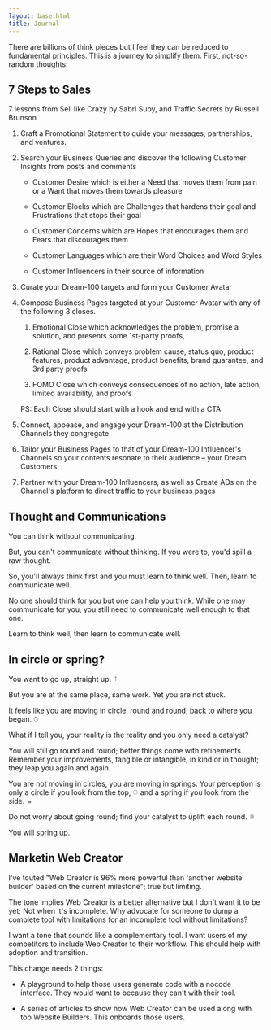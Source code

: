 ```yaml
---
layout: base.html
title: Journal
---
```


There are billions of think pieces but I feel they can be reduced to fundamental principles. This is a journey to simplify them. First, not-so-random thoughts:

<section>
<hgroup>
<h2>7 Steps to Sales</h2>
</hgroup>

7 lessons from Sell like Crazy by Sabri Suby, and Traffic Secrets by Russell Brunson

1. Craft a Promotional Statement to guide your messages, partnerships, and ventures.

1. Search your Business Queries and discover the following Customer Insights from posts and comments

   - Customer Desire which is either a Need that moves them from pain or a Want that moves them towards pleasure

   - Customer Blocks which are Challenges that hardens their goal and Frustrations that stops their goal

   - Customer Concerns which are Hopes that encourages them and Fears that discourages them 

   - Customer Languages which are their Word Choices and Word Styles

   - Customer Influencers in their source of information

3. Curate your Dream-100 targets and form your Customer Avatar
 
1. Compose Business Pages targeted at your Customer Avatar with any of the following 3 closes. 

      1. Emotional Close which acknowledges the problem, promise a solution, and presents some 1st-party proofs,

     1. Rational Close which conveys problem cause, status quo, product features, product advantage, product benefits, brand guarantee, and 3rd party proofs

    1. FOMO Close which conveys consequences of no action, late action, limited availability, and proofs

    PS: Each Close should start with a hook and end with a CTA

1. Connect, appease, and engage your Dream-100 at the Distribution Channels they congregate

1. Tailor your Business Pages to that of your Dream-100 Influencer's Channels so your contents resonate to their audience – your Dream Customers

1. Partner with your Dream-100 Influencers, as well as Create ADs on the Channel's platform to direct traffic to your business pages


</section>

<section>
<hgroup>
<h2>Thought and Communications</h2>
</hgroup>

You can think without communicating. 

But, you can't communicate without thinking. If you were to, you'd spill a raw thought. 

So, you'll always think first and you must learn to think well. Then, learn to communicate well.

No one should think for you but one can help you think. While one may communicate for you, you still need to communicate well enough to that one.

Learn to think well, then learn to communicate well.
</section>


<section>
<hgroup>
<h2>In circle or spring?</h2>
</hgroup>

You want to go up, straight up. <svg width=".75em" height=".75em" viewBox="0 0 24 24" fill="none" xmlns="http://www.w3.org/2000/svg"><path d="M12.3536 1.64645C12.1583 1.45118 11.8417 1.45118 11.6464 1.64645L8.46447 4.82843C8.2692 5.02369 8.2692 5.34027 8.46447 5.53553C8.65973 5.7308 8.97631 5.7308 9.17157 5.53553L12 2.70711L14.8284 5.53553C15.0237 5.7308 15.3403 5.7308 15.5355 5.53553C15.7308 5.34027 15.7308 5.02369 15.5355 4.82843L12.3536 1.64645ZM12 23H12.5V2H12H11.5V23H12Z" fill="currentColor"/></svg>


But you are at the same place, same work. Yet you are not stuck.

It feels like you are moving in circle, round and round, back to where you began. <svg width=".75em" height=".75em" viewBox="0 0 24 24" fill="none" xmlns="http://www.w3.org/2000/svg">
<path d="M12.0887 4.34472C12.278 4.14368 12.2685 3.82724 12.0675 3.63793L8.79131 0.553025C8.59026 0.36372 8.27382 0.373235 8.08452 0.574278C7.89521 0.77532 7.90473 1.09176 8.10577 1.28106L11.0179 4.02321L8.27579 6.93536C8.08648 7.13641 8.096 7.45285 8.29704 7.64215C8.49808 7.83146 8.81452 7.82194 9.00383 7.6209L12.0887 4.34472ZM20.7299 15.1881L20.2449 15.0665C19.1036 19.6201 14.487 22.3863 9.93345 21.245L9.81189 21.73L9.69033 22.215C14.7796 23.4906 19.9394 20.3989 21.2149 15.3097L20.7299 15.1881ZM9.81189 21.73L9.93345 21.245C5.37988 20.1037 2.61367 15.4871 3.75496 10.9336L3.26996 10.812L2.78496 10.6904C1.50941 15.7797 4.60104 20.9395 9.69033 22.215L9.81189 21.73ZM14.188 4.27008L14.0664 4.75508C18.62 5.89636 21.3862 10.513 20.2449 15.0665L20.7299 15.1881L21.2149 15.3097C22.4905 10.2204 19.3988 5.06064 14.3095 3.78508L14.188 4.27008ZM3.26996 10.812L3.75496 10.9336C4.70069 7.16023 8.0335 4.61317 11.7397 4.50173L11.7247 4.00195L11.7097 3.50218C7.568 3.62671 3.84233 6.47171 2.78496 10.6904L3.26996 10.812Z" fill="currentColor"/>
</svg>


What if I tell you, your reality is the reality and you only need a catalyst?

You will still go round and round; better things come with refinements. Remember your improvements, tangible or intangible, in kind or in thought; they leap you again and again.

You are not moving in circles, you are moving in springs. Your perception is only a circle if you look from the top, <svg width=".75em" height=".75em" viewBox="0 0 24 24" fill="none" xmlns="http://www.w3.org/2000/svg"><circle cx="12" cy="12" r="9.5" stroke="currentColor"/></svg> and a spring if you look from the side. <svg width=".75em" height=".75em" viewBox="0 0 24 24" fill="none" xmlns="http://www.w3.org/2000/svg">
<path d="M4 21.4C4 21.4 5.5 22 10.5 22C15.5 22 19 21.1 19 19.9C19 18.7 15.5 17.95 10.5 17.95C5.5 17.95 4 18.775 4 19.075C4 19.375 5.5 20.2 10.5 20.2C15.5 20.2 19 19 19 17.8C19 16.6 15.5 14.8 10.5 14.8C5.5 14.8 4 15.625 4 15.925C4 16.225 6.5 17.05 10.5 17.05C13.6053 17.05 19 16.6 19 15.4C19 14.2 15.5 13 10.5 13C5.5 13 4 13.9 4 13.9" stroke="currentColor"/>
</svg>


Do not worry about going round; find your catalyst to uplift each round. <svg width=".75em" height=".75em" viewBox="0 0 24 24" fill="none" xmlns="http://www.w3.org/2000/svg">
<path d="M4 20.7333C4 20.7333 5.5 22 10.5 22C15.5 22 19 20.1 19 17.5667C19 15.0333 15.5 13.45 10.5 13.45C5.5 13.45 4 15.1917 4 15.825C4 16.4583 5.5 18.2 10.5 18.2C15.5 18.2 19 15.6667 19 13.1333C19 10.6 15.5 6.8 10.5 6.8C5.5 6.8 4 8.54167 4 9.175C4 9.80833 6.5 11.55 10.5 11.55C13.6053 11.55 19 10.6 19 8.06667C19 5.53333 15.5 3 10.5 3C5.5 3 4 4.9 4 4.9" stroke="currentColor"/>
</svg>


You will spring up.
</section>


<section>
<hgroup>
<h2>Marketin Web Creator</h2>
</hgroup>

I've touted "Web Creator is 96% more powerful than 'another website builder' based on the current milestone"; true but limiting.

The tone implies Web Creator is a better alternative but I don't want it to be yet; Not when it's incomplete. Why advocate for someone to dump a complete tool with limitations for an incomplete tool without limitations? 

I want a tone that sounds like a complementary tool. I want users of my competitors to include Web Creator to their workflow. This should help with adoption and transition.

This change needs 2 things:

- A playground to help those users generate code with a nocode interface. They would want to because they can't with their tool.

- A series of articles to show how Web Creator can be used along with top Website Builders. This onboards those users.
</section>